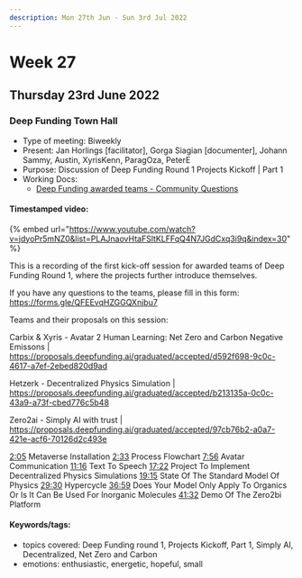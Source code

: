 ```yaml
---
description: Mon 27th Jun - Sun 3rd Jul 2022
---
```


# Week 27

## Thursday 23rd June 2022


### Deep Funding Town Hall

- Type of meeting: Biweekly
- Present: Jan Horlings [facilitator], Gorga Siagian [documenter], Johann Sammy, Austin, XyrisKenn, ParagOza, PeterE
- Purpose: Discussion of Deep Funding Round 1 Projects Kickoff | Part 1
- Working Docs:
  - [Deep Funding awarded teams - Community Questions](https://forms.gle/QFEEvqHZGGQXnjbu7)


#### Timestamped video:
{% embed url="https://www.youtube.com/watch?v=jdyoPr5mNZ0&list=PLAJnaovHtaFSltKLFFqQ4N7JGdCxq3i9q&index=30" %}

This is a recording of the first kick-off session for awarded teams of Deep Funding Round 1, where the projects further introduce themselves.

If you have any questions to the teams, please fill in this form:
https://forms.gle/QFEEvqHZGGQXnjbu7

Teams and their proposals on this session:

Carbix & Xyris - Avatar 2 Human Learning: Net Zero and Carbon Negative Emissons | 
https://proposals.deepfunding.ai/graduated/accepted/d592f698-9c0c-4617-a7ef-2ebed820d9ad

Hetzerk - Decentralized Physics Simulation | 
https://proposals.deepfunding.ai/graduated/accepted/b213135a-0c0c-43a9-a73f-cbed776c5b48

Zero2ai - Simply AI with trust | 
https://proposals.deepfunding.ai/graduated/accepted/97cb76b2-a0a7-421e-acf6-70126d2c493e


[2:05](https://www.youtube.com/watch?v=jdyoPr5mNZ0&list=PLAJnaovHtaFSltKLFFqQ4N7JGdCxq3i9q&index=30\&t=125s) Metaverse Installation
[2:33](https://www.youtube.com/watch?v=jdyoPr5mNZ0&list=PLAJnaovHtaFSltKLFFqQ4N7JGdCxq3i9q&index=30\&t=153s) Process Flowchart
[7:56](https://www.youtube.com/watch?v=jdyoPr5mNZ0&list=PLAJnaovHtaFSltKLFFqQ4N7JGdCxq3i9q&index=30\&t=476s) Avatar Communication
[11:16](https://www.youtube.com/watch?v=jdyoPr5mNZ0&list=PLAJnaovHtaFSltKLFFqQ4N7JGdCxq3i9q&index=30\&t=676s) Text To Speech
[17:22](https://www.youtube.com/watch?v=jdyoPr5mNZ0&list=PLAJnaovHtaFSltKLFFqQ4N7JGdCxq3i9q&index=30\&t=1042s) Project To Implement Decentralized Physics Simulations
[19:15](https://www.youtube.com/watch?v=jdyoPr5mNZ0&list=PLAJnaovHtaFSltKLFFqQ4N7JGdCxq3i9q&index=30\&t=1155s) State Of The Standard Model Of Physics 
[29:30](https://www.youtube.com/watch?v=jdyoPr5mNZ0&list=PLAJnaovHtaFSltKLFFqQ4N7JGdCxq3i9q&index=30\&t=1770s) Hypercycle
[36:59](https://www.youtube.com/watch?v=jdyoPr5mNZ0&list=PLAJnaovHtaFSltKLFFqQ4N7JGdCxq3i9q&index=30\&t=2219s) Does Your Model Only Apply To Organics Or Is It  Can Be Used For Inorganic Molecules
[41:32](https://www.youtube.com/watch?v=jdyoPr5mNZ0&list=PLAJnaovHtaFSltKLFFqQ4N7JGdCxq3i9q&index=30\&t=2492s) Demo Of The Zero2bi Platform

#### Keywords/tags:
- topics covered: Deep Funding round 1, Projects Kickoff, Part 1, Simply AI, Decentralized, Net Zero and Carbon
- emotions: enthusiastic, energetic, hopeful, small
